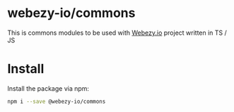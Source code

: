 # webezy-io/commons

This is commons modules to be used with [Webezy.io](https://www.webezy.io) project written in TS / JS

# Install

Install the package via npm:
```sh
npm i --save @webezy-io/commons